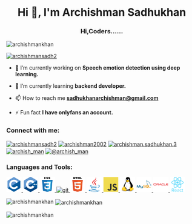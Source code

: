 <h1 align="center">Hi 👋, I'm Archishman Sadhukhan</h1>
<h3 align="center">Hi,Coders......</h3>

<p align="left"> <img src="https://komarev.com/ghpvc/?username=archishmankhan&label=Profile%20views&color=0e75b6&style=flat" alt="archishmankhan" /> </p>

<p align="left"> <a href="https://twitter.com/archishmansadh2" target="blank"><img src="https://img.shields.io/twitter/follow/archishmansadh2?logo=twitter&style=for-the-badge" alt="archishmansadh2" /></a> </p>

- 🔭 I’m currently working on **Speech emotion detection using deep learning.**

- 🌱 I’m currently learning **backend developer.**

- 📫 How to reach me **sadhukhanarchishman@gmail.com**

- ⚡ Fun fact **I have onlyfans an account.**

<h3 align="left">Connect with me:</h3>
<p align="left">
<a href="https://twitter.com/archishmansadh2" target="blank"><img align="center" src="https://raw.githubusercontent.com/rahuldkjain/github-profile-readme-generator/master/src/images/icons/Social/twitter.svg" alt="archishmansadh2" height="30" width="40" /></a>
<a href="https://linkedin.com/in/archishman2002" target="blank"><img align="center" src="https://raw.githubusercontent.com/rahuldkjain/github-profile-readme-generator/master/src/images/icons/Social/linked-in-alt.svg" alt="archishman2002" height="30" width="40" /></a>
<a href="https://fb.com/archishman.sadhukhan.3" target="blank"><img align="center" src="https://raw.githubusercontent.com/rahuldkjain/github-profile-readme-generator/master/src/images/icons/Social/facebook.svg" alt="archishman.sadhukhan.3" height="30" width="40" /></a>
<a href="https://instagram.com/archish_man" target="blank"><img align="center" src="https://raw.githubusercontent.com/rahuldkjain/github-profile-readme-generator/master/src/images/icons/Social/instagram.svg" alt="archish_man" height="30" width="40" /></a>
<a href="https://www.hackerrank.com/@archish_man" target="blank"><img align="center" src="https://raw.githubusercontent.com/rahuldkjain/github-profile-readme-generator/master/src/images/icons/Social/hackerrank.svg" alt="@archish_man" height="30" width="40" /></a>
</p>

<h3 align="left">Languages and Tools:</h3>
<p align="left"> <a href="https://www.cprogramming.com/" target="_blank" rel="noreferrer"> <img src="https://raw.githubusercontent.com/devicons/devicon/master/icons/c/c-original.svg" alt="c" width="40" height="40"/> </a> <a href="https://www.w3schools.com/cpp/" target="_blank" rel="noreferrer"> <img src="https://raw.githubusercontent.com/devicons/devicon/master/icons/cplusplus/cplusplus-original.svg" alt="cplusplus" width="40" height="40"/> </a> <a href="https://www.w3schools.com/css/" target="_blank" rel="noreferrer"> <img src="https://raw.githubusercontent.com/devicons/devicon/master/icons/css3/css3-original-wordmark.svg" alt="css3" width="40" height="40"/> </a> <a href="https://git-scm.com/" target="_blank" rel="noreferrer"> <img src="https://www.vectorlogo.zone/logos/git-scm/git-scm-icon.svg" alt="git" width="40" height="40"/> </a> <a href="https://www.w3.org/html/" target="_blank" rel="noreferrer"> <img src="https://raw.githubusercontent.com/devicons/devicon/master/icons/html5/html5-original-wordmark.svg" alt="html5" width="40" height="40"/> </a> <a href="https://www.java.com" target="_blank" rel="noreferrer"> <img src="https://raw.githubusercontent.com/devicons/devicon/master/icons/java/java-original.svg" alt="java" width="40" height="40"/> </a> <a href="https://developer.mozilla.org/en-US/docs/Web/JavaScript" target="_blank" rel="noreferrer"> <img src="https://raw.githubusercontent.com/devicons/devicon/master/icons/javascript/javascript-original.svg" alt="javascript" width="40" height="40"/> </a> <a href="https://www.linux.org/" target="_blank" rel="noreferrer"> <img src="https://raw.githubusercontent.com/devicons/devicon/master/icons/linux/linux-original.svg" alt="linux" width="40" height="40"/> </a> <a href="https://www.mysql.com/" target="_blank" rel="noreferrer"> <img src="https://raw.githubusercontent.com/devicons/devicon/master/icons/mysql/mysql-original-wordmark.svg" alt="mysql" width="40" height="40"/> </a> <a href="https://www.oracle.com/" target="_blank" rel="noreferrer"> <img src="https://raw.githubusercontent.com/devicons/devicon/master/icons/oracle/oracle-original.svg" alt="oracle" width="40" height="40"/> </a> <a href="https://reactjs.org/" target="_blank" rel="noreferrer"> <img src="https://raw.githubusercontent.com/devicons/devicon/master/icons/react/react-original-wordmark.svg" alt="react" width="40" height="40"/> </a> </p>

<p><img align="left" src="https://github-readme-stats.vercel.app/api/top-langs?username=archishmankhan&show_icons=true&locale=en&layout=compact" alt="archishmankhan" /></p>

<p>&nbsp;<img align="center" src="https://github-readme-stats.vercel.app/api?username=archishmankhan&show_icons=true&locale=en" alt="archishmankhan" /></p>

<p><img align="center" src="https://github-readme-streak-stats.herokuapp.com/?user=archishmankhan&" alt="archishmankhan" /></p>

